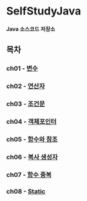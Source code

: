 # SelfStudyJava
#### Java 소스코드 저장소

## 목차
### ch01 - [변수](https://github.com/BangYunseo/TIL/blob/main/Language/Java/ch01_Variable.md)
### ch02 - [연산자](https://github.com/BangYunseo/TIL/blob/main/Language/Java/ch02_Operator.md)
### ch03 - [조건문](https://github.com/BangYunseo/TIL/blob/main/Language/Java/ch03_ConditionalStatement.md)
### ch04 - [객체포인터](https://github.com/BangYunseo/TIL/blob/main/Language/Cpp/ch04_ObjectPointer.md)
### ch05 - [함수와 참조](https://github.com/BangYunseo/TIL/blob/main/Language/Cpp/ch05_FunctionAndReference.md)
### ch06 - [복사 생성자](https://github.com/BangYunseo/TIL/blob/main/Language/Cpp/ch06_CopyConstructor.md)
### ch07 - [함수 중복](https://github.com/BangYunseo/TIL/blob/main/Language/Cpp/ch07_FunctionOverloading.md)
### ch08 - [Static](https://github.com/BangYunseo/TIL/blob/main/Language/Cpp/ch08_Static.md)


